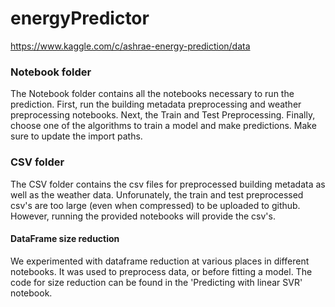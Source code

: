 # energyPredictor
https://www.kaggle.com/c/ashrae-energy-prediction/data


### Notebook folder
The Notebook folder contains all the notebooks necessary to run the prediction.
First, run the building metadata preprocessing and weather preprocessing notebooks. Next, the Train and Test Preprocessing.
Finally, choose one of the algorithms to train a model and make predictions.
Make sure to update the import paths.


### CSV folder
The CSV folder contains the csv files for preprocessed building metadata as well as the weather data.
Unforunately, the train and test preprocessed csv's are too large (even when compressed) to be uploaded to github.
However, running the provided notebooks will provide the csv's.


#### DataFrame size reduction

We experimented with dataframe reduction at various places in different notebooks.
It was used to preprocess data, or before fitting a model.
The code for size reduction can be found in the 'Predicting with linear SVR' notebook.

